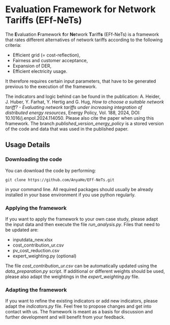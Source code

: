 # Evaluation Framework for Network Tariffs (EFf-NeTs)
The **E**valuation **F**ramework **f**or **Ne**twork **T**ariff**s** (EFf-NeTs) is a 
framework that rates different alternatives of network tariffs according to the 
following criteria:
* Efficient grid (= cost-reflection),
* Fairness and customer acceptance,
* Expansion of DER,
* Efficient electricity usage.

It therefore requires certain input parameters, that have to be generated previous to 
the execution of the framework. 

The indicators and logic behind can be found in the publication: 
A. Heider, J. Huber, Y. Farhat, Y. Hertig and G. Hug, _How to choose
a suitable network tariff? - Evaluating network tariffs under increasing
integration of distributed energy resources_, Energy Policy, Vol. 188, 2024,
DOI: 10.1016/j.enpol.2024.114050. Please also cite the paper when using this framework.
The branch _published_version_energy_policy_ is a stored version of the code and data 
that was used in the published paper.


## Usage Details

### Downloading the code

You can download the code by performing:

    git clone https://github.com/AnyaHe/EFf-NeTs.git

in your command line. All required packages should usually be already installed in your 
base environment if you use python regularly.

### Applying the framework
If you want to apply the framework to your own case study, please adapt the input data 
and then execute the file _run_analysis.py_. Files that need to be updated are:
* inputdata_new.xlsx
* cost_contribution_ur.csv
* pv_cost_reduction.csv
* expert_weighting.py (optional)

The file _cost_contribution_ur.csv_ can be automatically updated using the 
_data_preparation.py_ script. If additional or different weights should be used, please 
also adapt the weightings in the _expert_weighting.py_ file.

### Adapting the framework
If you want to refine the existing indicators or add new indicators, please adapt the 
_indicators.py_ file. Feel free to propose changes and get into contact with us. The 
framework is meant as a basis for discussion and further development and will benefit 
from your feedback.
